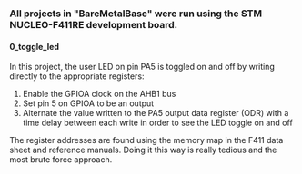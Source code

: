 ### All projects in "BareMetalBase" were run using the STM NUCLEO-F411RE development board.  

#### 0_toggle_led
In this project, the user LED on pin PA5 is toggled on and off by writing directly to the appropriate registers:
1) Enable the GPIOA clock on the AHB1 bus
2) Set pin 5 on GPIOA to be an output
3) Alternate the value written to the PA5 output data register (ODR) with a time delay between each write in order to see the LED toggle on and off

   
The register addresses are found using the memory map in the F411 data sheet and reference manuals.  Doing it this way is really tedious and the most brute force approach.  
